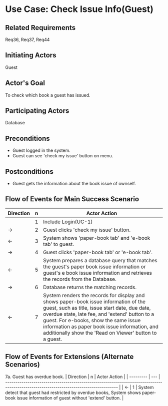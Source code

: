 # Use Case: Check Issue Info(Guest)

## **Related Requirements**

Req36, Req37, Req44

## **Initiating Actors**

Guest

## **Actor's Goal**

To check which book a guest has issued.

## **Participating Actors**

Database

## **Preconditions**
- Guest logged in the system.
- Guest can see 'check my issue' button on menu.
## **Postconditions**

- Guest gets the information about the book issue of ownself.


## Flow of Events for Main Success Scenario
| Direction | n   | Actor Action                                                                                                                                                                                                                                                                                                                                |
| --------- | --- | ------------------------------------------------------------------------------------------------------------------------------------------------------------------------------------------------------------------------------------------------------------------------------------------------------------------------------------------- |
|           | 1   | Include Login(UC-1)                                                                                                                                                                                                                                                                                                                         |
| →         | 2   | Guest clicks 'check my issue' button.                                                                                                                                                                                                                                                                                                       |
| ←         | 3   | System shows 'paper-book tab' and 'e-book tab' to guest.                                                                                                                                                                                                                                                                                    |
| →         | 4   | Guest clicks 'paper-book tab' or 'e-book tab'.                                                                                                                                                                                                                                                                                              |
| ←         | 5   | System prepares a database query that matches the guest's paper book issue information or guest's e book issue information and retrieves the records from the Database.                                                                                                                                                                     |
| →         | 6   | Database returns the matching records.                                                                                                                                                                                                                                                                                                      |
| ←         | 7   | System renders the records for display and shows paper-book issue information of the guest, such as title, issue start date, due date, overdue state, late fee, and 'extend' button to a guest. For e-books, show the same issue information as paper book issue information, and additionally show the 'Read on Viewer' button to a guest. |

## Flow of Events for Extensions (Alternate Scenarios)
7a. Guest has overdue book.
| Direction | n   | Actor Action                                                                                                                           |
| --------- | --- | -------------------------------------------------------------------------------------------------------------------------------------- |
| ←         | 1   | System detect  that guest had restricted by overdue books, System shows paper-book issue information of guest without 'extend' button. |